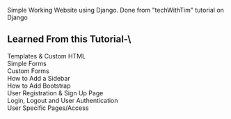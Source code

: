 Simple Working Website using Django. Done from "techWithTim" tutorial on Django

Learned From this Tutorial-\
-----------

   Templates & Custom HTML\
   Simple Forms\
   Custom Forms\
   How to Add a Sidebar\
   How to Add Bootstrap\
   User Registration & Sign Up Page\
   Login, Logout and User Authentication\
   User Specific Pages/Access
